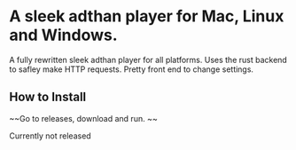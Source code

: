# A sleek adthan player for Mac, Linux and Windows.
A fully rewritten sleek adthan player for all platforms. Uses the rust backend to safley make HTTP requests. Pretty front end to change settings.

## How to Install

~~Go to releases, download and run. ~~

Currently not released
